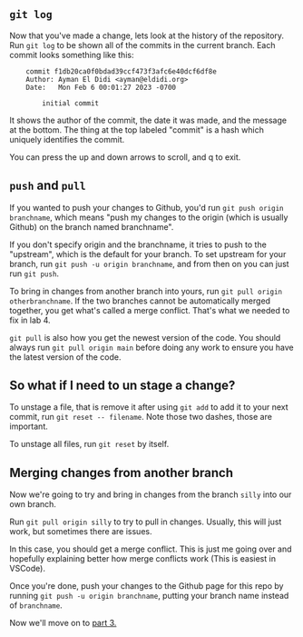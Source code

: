 `git log`
---------

Now that you've made a change, lets look at the history of the repository. Run
`git log` to be shown all of the commits in the current branch. Each commit
looks something like this:

        commit f1db20ca0f0bdad39ccf473f3afc6e40dcf6df8e
        Author: Ayman El Didi <ayman@eldidi.org>
        Date:   Mon Feb 6 00:01:27 2023 -0700

            initial commit

It shows the author of the commit, the date it was made, and the message at the
bottom. The thing at the top labeled "commit" is a hash which uniquely
identifies the commit.

You can press the up and down arrows to scroll, and q to exit.

`push` and `pull`
-----------------

If you wanted to push your changes to Github, you'd run
`git push origin branchname`, which means "push my changes to the origin (which
is usually Github) on the branch named branchname".

If you don't specify origin and the branchname, it tries to push to the
"upstream", which is the default for your branch. To set upstream for your
branch, run `git push -u origin branchname`, and from then on you can just run
`git push`.

To bring in changes from another branch into yours, run
`git pull origin otherbranchname`. If the two branches cannot be automatically
merged together, you get what's called a merge conflict. That's what we needed
to fix in lab 4.

`git pull` is also how you get the newest version of the code. You should
always run `git pull origin main` before doing any work to ensure you have the
latest version of the code.

So what if I need to un stage a change?
---------------------------------------

To unstage a file, that is remove it after using `git add` to add it to your
next commit, run `git reset -- filename`. Note those two dashes, those are
important.

To unstage all files, run `git reset` by itself.

Merging changes from another branch
-----------------------------------

Now we're going to try and bring in changes from the branch `silly` into our
own branch.

Run `git pull origin silly` to try to pull in changes. Usually, this will just
work, but sometimes there are issues.

In this case, you should get a merge conflict. This is just me going over and
hopefully explaining better how merge conflicts work (This is easiest in
VSCode).

Once you're done, push your changes to the Github page for this repo by running
`git push -u origin branchname`, putting your branch name instead of
`branchname`.

Now we'll move on to [part 3.](/part-3.md)
